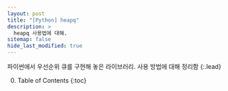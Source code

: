 ```yaml
---
layout: post
title: "[Python] heapq"
description: >
  heapq 사용법에 대해.
sitemap: false
hide_last_modified: true
---
```


파이썬에서 우선순위 큐를 구현해 놓은 라이브러리. 사용 방법에 대해 정리함
{:.lead}

0. Table of Contents
{:toc}


